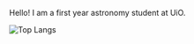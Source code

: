 Hello! I am a first year astronomy student at UiO.

![Top Langs](https://github-readme-stats.vercel.app/api/top-langs/?username=BeccaReb)
